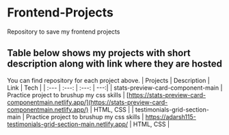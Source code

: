 # Frontend-Projects
Repository to save my frontend projects


## Table below shows my projects with short description along with link where they are hosted
You can find repository for each project above.
| Projects | Description | Link | Tech |
| :---         |     :---:      |         :---: | ---:|
| stats-preview-card-component-main   | Practice project to brushup my css skills     | [https://stats-preview-card-componentmain.netlify.app/](https://stats-preview-card-componentmain.netlify.app/)    | HTML, CSS |
| testimonials-grid-section-main    | Practice project to brushup my css skills       | https://adarsh115-testimonials-grid-section-main.netlify.app/     | HTML, CSS |

